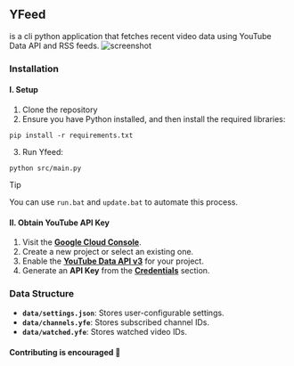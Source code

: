 ## YFeed
is a cli python application that fetches recent video data using YouTube Data API and RSS feeds.
![screenshot](https://github.com/user-attachments/assets/9959285b-6932-4480-aa5e-cfbc3c58c3db)

### Installation

#### I. Setup
1. Clone the repository
2. Ensure you have Python installed, and then install the required libraries:
```
pip install -r requirements.txt
```
3. Run Yfeed:
```
python src/main.py
```
> [!TIP]
> You can use `run.bat` and `update.bat` to automate this process.

#### II. Obtain YouTube API Key
1. Visit the [**Google Cloud Console**](https://console.cloud.google.com/).
2. Create a new project or select an existing one.
3. Enable the [**YouTube Data API v3**](https://console.cloud.google.com/apis/library/youtube.googleapis.com) for your project.
4. Generate an **API Key** from the [**Credentials**](https://console.cloud.google.com/apis/credentials) section.

### Data Structure
- **`data/settings.json`**: Stores user-configurable settings.
- **`data/channels.yfe`**: Stores subscribed channel IDs.
- **`data/watched.yfe`**: Stores watched video IDs.

#### Contributing is encouraged 🤗
